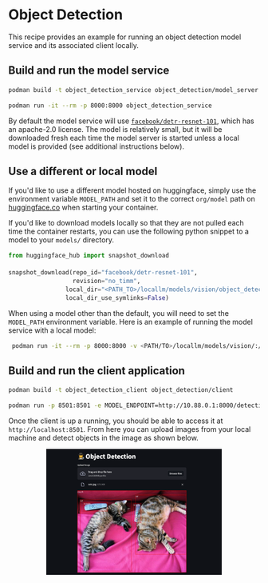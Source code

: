 # Object Detection

This recipe provides an example for running an object detection model service and its associated client locally. 

## Build and run the model service

```bash
podman build -t object_detection_service object_detection/model_server 
```

```bash
podman run -it --rm -p 8000:8000 object_detection_service
```

By default the model service will use [`facebook/detr-resnet-101`](https://huggingface.co/facebook/detr-resnet-101), which has an apache-2.0 license. The model is relatively small, but it will be downloaded fresh each time the model server is started unless a local model is provided (see additional instructions below).  


## Use a different or local model

If you'd like to use a different model hosted on huggingface, simply use the environment variable `MODEL_PATH` and set it to the correct `org/model` path on [huggingface.co](https://huggingface.co/) when starting your container. 

If you'd like to download models locally so that they are not pulled each time the container restarts, you can use the following python snippet to a model to your `models/` directory.  

```python
from huggingface_hub import snapshot_download

snapshot_download(repo_id="facebook/detr-resnet-101",
                  revision="no_timm",
                local_dir="<PATH_TO>/locallm/models/vision/object_detection/facebook/detr-resnet-101",
                local_dir_use_symlinks=False)

```

When using a model other than the default, you will need to set the `MODEL_PATH` environment variable. Here is an example of running the model service with a local model:

```bash
 podman run -it --rm -p 8000:8000 -v <PATH/TO>/locallm/models/vision/:/locallm/models -e MODEL_PATH=models/object_detection/facebook/detr-resnet-50/ object_detection_service
```

## Build and run the client application

```bash
podman build -t object_detection_client object_detection/client 
```

```bash
podman run -p 8501:8501 -e MODEL_ENDPOINT=http://10.88.0.1:8000/detection object_detection_client
```

Once the client is up a running, you should be able to access it at `http://localhost:8501`. From here you can upload images from your local machine and detect objects in the image as shown below. 

<p align="center">
<img src="../assets/object_detection.png" width="70%">
</p>


